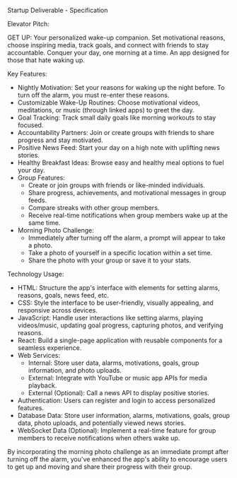Startup Deliverable - Specification

Elevator Pitch:

GET UP: Your personalized wake-up companion. Set motivational reasons, choose inspiring media, track goals, and connect with friends to stay accountable. Conquer your day, one morning at a time. An app designed for those that hate waking up.

Key Features:

- Nightly Motivation: Set your reasons for waking up the night before. To turn off the alarm, you must re-enter these reasons.
- Customizable Wake-Up Routines: Choose motivational videos, meditations, or music (through linked apps) to greet the day.
- Goal Tracking: Track small daily goals like morning workouts to stay focused.
- Accountability Partners: Join or create groups with friends to share progress and stay motivated.
- Positive News Feed: Start your day on a high note with uplifting news stories.
- Healthy Breakfast Ideas: Browse easy and healthy meal options to fuel your day.
- Group Features:
    - Create or join groups with friends or like-minded individuals.
    - Share progress, achievements, and motivational messages in group feeds.
    - Compare streaks with other group members.
    - Receive real-time notifications when group members wake up at the same time.
- Morning Photo Challenge:
    - Immediately after turning off the alarm, a prompt will appear to take a photo.
    - Take a photo of yourself in a specific location within a set time.
    - Share the photo with your group or save it to your stats.

Technology Usage:

- HTML: Structure the app's interface with elements for setting alarms, reasons, goals, news feed, etc.
- CSS: Style the interface to be user-friendly, visually appealing, and responsive across devices.
- JavaScript: Handle user interactions like setting alarms, playing videos/music, updating goal progress, capturing photos, and verifying reasons.
- React: Build a single-page application with reusable components for a seamless experience.
- Web Services:
    - Internal: Store user data, alarms, motivations, goals, group information, and photo uploads.
    - External: Integrate with YouTube or music app APIs for media playback.
    - External (Optional): Call a news API to display positive stories.
- Authentication: Users can register and login to access personalized features.
- Database Data: Store user information, alarms, motivations, goals, group data, photo uploads, and potentially viewed news stories.
- WebSocket Data (Optional): Implement a real-time feature for group members to receive notifications when others wake up.

By incorporating the morning photo challenge as an immediate prompt after turning off the alarm, you've enhanced the app's ability to encourage users to get up and moving and share their progress with their group.
